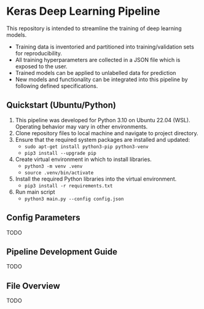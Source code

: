 # Keras Deep Learning Pipeline

This repository is intended to streamline the training of deep learning models.
- Training data is inventoried and partitioned into training/validation sets for reproducibility.
- All training hyperparameters are collected in a JSON file which is exposed to the user.
- Trained models can be applied to unlabelled data for prediction
- New models and functionality can be integrated into this pipeline by following defined specifications.

## Quickstart (Ubuntu/Python)

1. This pipeline was developed for Python 3.10 on Ubuntu 22.04 (WSL). Operating behavior may vary in other environments.
2. Clone repository files to local machine and navigate to project directory.
3. Ensure that the required system packages are installed and updated:
    - `sudo apt-get install python3-pip python3-venv`
    - `pip3 install --upgrade pip`
4. Create virtual environment in which to install libraries.
    - `python3 -m venv .venv`
    - `source .venv/bin/activate`
5. Install the required Python libraries into the virtual environment.
    - `pip3 install -r requirements.txt`
6. Run main script
    - `python3 main.py --config config.json`


## Config Parameters

TODO

## Pipeline Development Guide

TODO

## File Overview

TODO